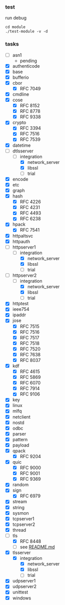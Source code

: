 ### test

run debug
```
cd module
./test-module -v -d
```

### tasks
- [ ] asn1
  - pending
- [x] authenticode
- [x] base
- [x] bufferio
- [x] cbor
  - [x] RFC 7049
- [x] cmdline
- [x] cose
  - [x] RFC 8152
  - [x] RFC 8778
  - [x] RFC 9338
- [x] crypto
  - [x] RFC 3394
  - [x] RFC 7516
  - [x] RFC 7539
- [x] datetime
- [ ] dtlsserver
  - [ ] integration
    - [x] network_server
    - [x] libssl
    - [ ] trial
- [x] encode
- [x] etc
- [x] graph
- [x] hash
  - [x] RFC 4226
  - [x] RFC 4231
  - [x] RFC 4493
  - [x] RFC 6238
- [x] hpack
  - [x] RFC 7541
- [x] httpaltsvc
- [x] httpauth
- [ ] httpserver1
  - [ ] integration
    - [x] network_server
    - [x] libssl
    - [ ] trial
- [ ] httpserver2
  - [ ] integration
    - [x] network_server
    - [x] libssl
    - [ ] trial
- [x] httptest
- [x] ieee754
- [x] ipaddr
- [x] jose
  - [x] RFC 7515
  - [x] RFC 7516
  - [x] RFC 7517
  - [x] RFC 7518
  - [x] RFC 7520
  - [x] RFC 7638
  - [x] RFC 8037
- [x] kdf
  - [x] RFC 4615
  - [x] RFC 5869
  - [x] RFC 6070
  - [x] RFC 7914
  - [x] RFC 9106
- [x] key
- [x] linux
- [x] mlfq
- [x] netclient
- [x] nostd
- [x] odbc
- [x] parser
- [x] pattern
- [x] payload
- [x] qpack
  - [x] RFC 9204
- [x] quic
  - [x] RFC 9000
  - [x] RFC 9001
  - [x] RFC 9369
- [x] random
- [x] sign
  - [x] RFC 6979
- [x] stream
- [x] string
- [x] sysmon
- [x] tcpserver1
- [x] tcpserver2
- [x] thread
- [ ] tls
  - [x] RFC 8448
  - [ ] see [README.md](tls/README.md)
- [x] tlsserver
  - [x] integration
    - [x] network_server
    - [x] libssl
    - [ ] trial
- [x] udpserver1
- [x] udpserver2
- [x] unittest
- [x] windows
